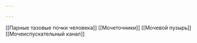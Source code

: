 ```yaml
---

---
```

[[Парные тазовые почки человека]]
[[Мочеточники]]
[[Мочевой пузырь]]
[[Мочеиспускательный канал]]